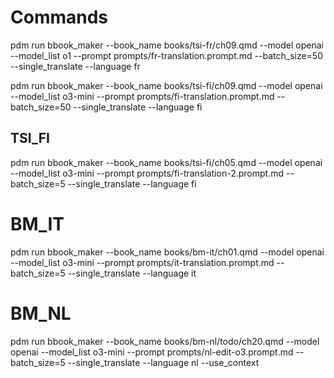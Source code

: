 # Commands

pdm run bbook_maker --book_name  books/tsi-fr/ch09.qmd --model openai --model_list o1 --prompt prompts/fr-translation.prompt.md --batch_size=50 --single_translate --language fr

pdm run bbook_maker --book_name  books/tsi-fi/ch09.qmd --model openai --model_list o3-mini --prompt prompts/fi-translation.prompt.md --batch_size=50 --single_translate --language fi

## TSI_FI
pdm run bbook_maker --book_name  books/tsi-fi/ch05.qmd --model openai --model_list o3-mini --prompt prompts/fi-translation-2.prompt.md --batch_size=5 --single_translate --language fi

# BM_IT

pdm run bbook_maker --book_name  books/bm-it/ch01.qmd --model openai --model_list o3-mini --prompt prompts/it-translation.prompt.md --batch_size=5 --single_translate --language it

# BM_NL

pdm run bbook_maker --book_name  books/bm-nl/todo/ch20.qmd --model openai --model_list o3-mini --prompt prompts/nl-edit-o3.prompt.md --batch_size=5 --single_translate --language nl --use_context
